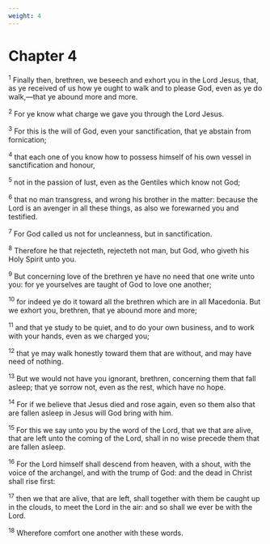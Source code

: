 ```yaml
---
weight: 4
---
```


# Chapter 4

<sup>1</sup> Finally then, brethren, we beseech and exhort you in the Lord Jesus, that, as ye received of us how ye ought to walk and to please God, even as ye do walk,—that ye abound more and more. 

<sup>2</sup> For ye know what charge we gave you through the Lord Jesus. 

<sup>3</sup> For this is the will of God, even your sanctification, that ye abstain from fornication; 

<sup>4</sup> that each one of you know how to possess himself of his own vessel in sanctification and honour, 

<sup>5</sup> not in the passion of lust, even as the Gentiles which know not God; 

<sup>6</sup> that no man transgress, and wrong his brother in the matter: because the Lord is an avenger in all these things, as also we forewarned you and testified. 

<sup>7</sup> For God called us not for uncleanness, but in sanctification. 

<sup>8</sup> Therefore he that rejecteth, rejecteth not man, but God, who giveth his Holy Spirit unto you. 

<sup>9</sup> But concerning love of the brethren ye have no need that one write unto you: for ye yourselves are taught of God to love one another; 

<sup>10</sup> for indeed ye do it toward all the brethren which are in all Macedonia. But we exhort you, brethren, that ye abound more and more; 

<sup>11</sup> and that ye study to be quiet, and to do your own business, and to work with your hands, even as we charged you; 

<sup>12</sup> that ye may walk honestly toward them that are without, and may have need of nothing. 

<sup>13</sup> But we would not have you ignorant, brethren, concerning them that fall asleep; that ye sorrow not, even as the rest, which have no hope. 

<sup>14</sup> For if we believe that Jesus died and rose again, even so them also that are fallen asleep in Jesus will God bring with him. 

<sup>15</sup> For this we say unto you by the word of the Lord, that we that are alive, that are left unto the coming of the Lord, shall in no wise precede them that are fallen asleep. 

<sup>16</sup> For the Lord himself shall descend from heaven, with a shout, with the voice of the archangel, and with the trump of God: and the dead in Christ shall rise first: 

<sup>17</sup> then we that are alive, that are left, shall together with them be caught up in the clouds, to meet the Lord in the air: and so shall we ever be with the Lord. 

<sup>18</sup> Wherefore comfort one another with these words. 


